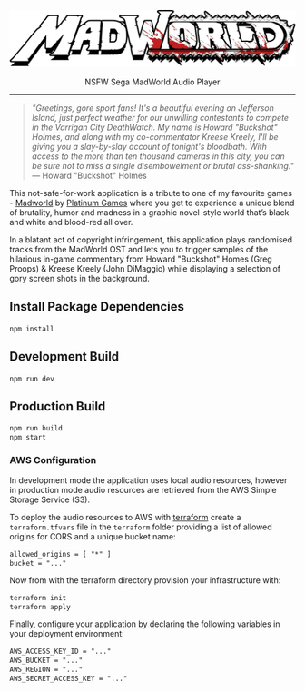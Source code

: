 ![MadWorld](/public/images/madworld-logo.png)

<p align="center">NSFW Sega MadWorld Audio Player</p>

<hr/>

> <i>"Greetings, gore sport fans! It's a beautiful evening on Jefferson Island, just perfect weather for our unwilling contestants to compete in the Varrigan City DeathWatch. My name is Howard "Buckshot" Holmes, and along with my co-commentator Kreese Kreely, I'll be giving you a slay-by-slay account of tonight's bloodbath. With access to the more than ten thousand cameras in this city, you can be sure not to miss a single disembowelment or brutal ass-shanking."</i>
> — Howard "Buckshot" Holmes

This not-safe-for-work application is a tribute to one of my favourite games - [Madworld](https://www.platinumgames.com/games/madworld) by [Platinum Games](https://www.platinumgames.com/) where you get to experience a unique blend of brutality, humor and madness in a graphic novel-style world that’s black and white and blood-red all over.

In a blatant act of copyright infringement, this application plays randomised tracks from the MadWorld OST and lets you to trigger samples of the hilarious in-game commentary from Howard "Buckshot" Homes (Greg Proops) & Kreese Kreely (John DiMaggio) while displaying a selection of gory screen shots in the background.

## Install Package Dependencies

```
npm install
```

## Development Build

```
npm run dev
```

## Production Build

```
npm run build
npm start
```

### AWS Configuration

In development mode the application uses local audio resources, however in production mode audio resources are retrieved from the AWS Simple Storage Service (S3).

To deploy the audio resources to AWS with [terraform](https://developer.hashicorp.com/terraform) create a `terraform.tfvars` file in the `terraform` folder providing a list of allowed origins for CORS and a unique bucket name:

```
allowed_origins = [ "*" ]
bucket = "..."
```

Now from with the terraform directory provision your infrastructure with:

```
terraform init
terraform apply
```

Finally, configure your application by declaring the following variables in your deployment environment:

```
AWS_ACCESS_KEY_ID = "..."
AWS_BUCKET = "..."
AWS_REGION = "..."
AWS_SECRET_ACCESS_KEY = "..."
```
